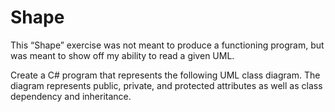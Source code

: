 # Shape

This “Shape” exercise was not meant to produce a functioning program, but was meant to show off my ability to read a given UML.

Create a C# program that represents the following UML class diagram. The diagram represents public, private, and protected attributes as well as class dependency and inheritance.
